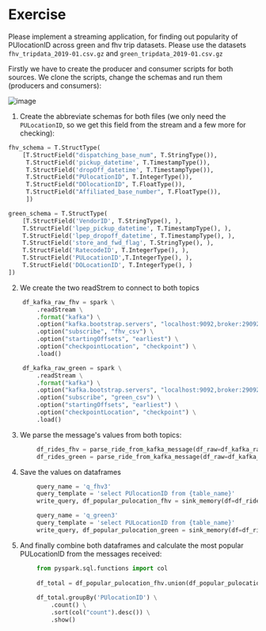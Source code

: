 # Exercise
Please implement a streaming application, for finding out popularity of PUlocationID across green and fhv trip datasets.
Please use the datasets `fhv_tripdata_2019-01.csv.gz` and `green_tripdata_2019-01.csv.gz`

Firstly we have to create the producer and consumer scripts for both sources. We clone the scripts, change the schemas and run them (producers and consumers):

![image](https://user-images.githubusercontent.com/19264618/225774596-94431f86-0dea-4aa4-ace7-43e3761d471d.png)



1. Create the abbreviate schemas for both files (we only need the `PULocationID`, so we get this field from the stream and a few more for checking):

```python
fhv_schema = T.StructType(
    [T.StructField("dispatching_base_num", T.StringType()),
     T.StructField('pickup_datetime', T.TimestampType()),
     T.StructField('dropOff_datetime', T.TimestampType()),
     T.StructField("PUlocationID", T.IntegerType()),
     T.StructField("DOlocationID", T.FloatType()),
     T.StructField("Affiliated_base_number", T.FloatType()),
     ])

green_schema = T.StructType(
    [T.StructField('VendorID', T.StringType(), ), 
    T.StructField('lpep_pickup_datetime', T.TimestampType(), ), 
    T.StructField('lpep_dropoff_datetime', T.TimestampType(), ), 
    T.StructField('store_and_fwd_flag', T.StringType(), ), 
    T.StructField('RatecodeID', T.IntegerType(), ), 
    T.StructField('PULocationID',T.IntegerType(), ), 
    T.StructField('DOLocationID', T.IntegerType(), )
])
```

2. We create the two readStrem to connect to both topics

```python
    df_kafka_raw_fhv = spark \
        .readStream \
        .format("kafka") \
        .option("kafka.bootstrap.servers", "localhost:9092,broker:29092") \
        .option("subscribe", "fhv_csv") \
        .option("startingOffsets", "earliest") \
        .option("checkpointLocation", "checkpoint") \
        .load()

    df_kafka_raw_green = spark \
        .readStream \
        .format("kafka") \
        .option("kafka.bootstrap.servers", "localhost:9092,broker:29092") \
        .option("subscribe", "green_csv") \
        .option("startingOffsets", "earliest") \
        .option("checkpointLocation", "checkpoint") \
        .load()
```


3. We parse the message's values from both topics:

```python
        df_rides_fhv = parse_ride_from_kafka_message(df_raw=df_kafka_raw_fhv, schema=fhv_schema)
        df_rides_green = parse_ride_from_kafka_message(df_raw=df_kafka_raw_green, schema=green_schema)
```

4. Save the values on dataframes

```python
        query_name = 'q_fhv3'
        query_template = 'select PUlocationID from {table_name}'
        write_query, df_popular_pulocation_fhv = sink_memory(df=df_rides_fhv, query_name=query_name, query_template=query_template)

        query_name = 'q_green3'
        query_template = 'select PULocationID from {table_name}'
        write_query, df_popular_pulocation_green = sink_memory(df=df_rides_green, query_name=query_name, query_template=query_template)
```

5. And finally combine both dataframes and calculate the most popular PULocationID from the messages received:

```python
        from pyspark.sql.functions import col
        
        df_total = df_popular_pulocation_fhv.union(df_popular_pulocation_green)
        
        df_total.groupBy('PUlocationID') \
            .count() \
            .sort(col("count").desc()) \
            .show()
```
